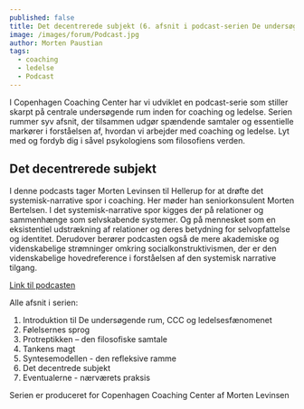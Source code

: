 ```yaml
---
published: false
title: Det decentrerede subjekt (6. afsnit i podcast-serien De undersøgende rum)
image: /images/forum/Podcast.jpg
author: Morten Paustian
tags:
  - coaching
  - ledelse
  - Podcast
---
```

I Copenhagen Coaching Center har vi udviklet en podcast-serie som stiller skarpt på centrale undersøgende rum inden for coaching og ledelse. Serien rummer syv afsnit, der tilsammen udgør spændende samtaler og essentielle markører i forståelsen af, hvordan vi arbejder med coaching og ledelse. Lyt med og fordyb dig i såvel psykologiens som filosofiens verden.

## Det decentrerede subjekt
I denne podcasts tager Morten Levinsen til Hellerup for at drøfte det systemisk-narrative spor i coaching. Her møder han seniorkonsulent Morten Bertelsen. I det systemisk-narrative spor kigges der på relationer og sammenhænge som selvskabende systemer. Og på mennesket som en eksistentiel udstrækning af relationer og deres betydning for selvopfattelse og identitet. Derudover berører podcasten også de mere akademiske og videnskabelige strømninger omkring socialkonstruktivismen, der er den videnskabelige hovedreference i forståelsen af den systemisk narrative tilgang.

[Link til podcasten](https://soundcloud.com/user-167047692/det-decentrerede-subjekt-den-systemisk-narrative-tilgang-til-coaching)

Alle afsnit i serien:

1.	Introduktion til De undersøgende rum, CCC og ledelsesfænomenet
2.	Følelsernes sprog
3.	Protreptikken – den filosofiske samtale 
4.	Tankens magt
5.	Syntesemodellen - den refleksive ramme
6.	Det decentrede subjekt 
7.	Eventualerne - nærværets praksis

Serien er produceret for Copenhagen Coaching Center af Morten Levinsen
